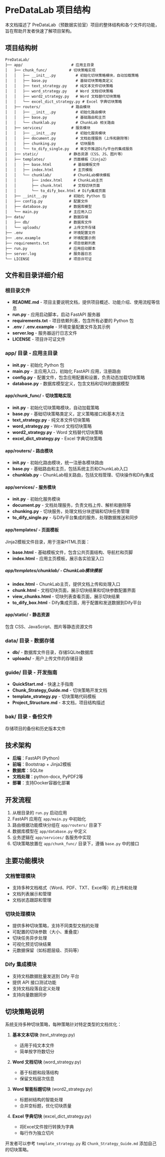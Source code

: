 # PreDataLab 项目结构

本文档描述了 PreDataLab（预数据实验室）项目的整体结构和各个文件的功能，旨在帮助开发者快速了解项目架构。

## 项目结构树

```
PreDataLab/
├── app/                      # 应用主目录
│   ├── chunk_func/          # 切块策略实现
│   │   ├── __init__.py         # 初始化切块策略模块，自动加载策略
│   │   ├── base.py             # 基础切块策略类定义
│   │   ├── text_strategy.py    # 纯文本文件切块策略
│   │   ├── word_strategy.py    # Word 文档切块策略
│   │   ├── word2_strategy.py   # Word 文档替代切块策略
│   │   └── excel_dict_strategy.py # Excel 字典切块策略
│   ├── routers/              # 路由模块
│   │   ├── __init__.py         # 初始化路由模块
│   │   ├── base.py             # 基础路由和主页
│   │   └── chunklab.py         # ChunkLab 相关路由
│   ├── services/             # 服务模块
│   │   ├── __init__.py         # 初始化服务模块
│   │   ├── document.py         # 文档处理服务（上传和删除等）
│   │   ├── chunking.py         # 切块服务
│   │   └── to_dify_single.py   # 单文件推送Dify平台的集成服务
│   ├── static/              # 静态资源（CSS、JS、图片等）
│   ├── templates/           # 页面模板（Jinja2）
│   │   ├── base.html          # 基础模板文件
│   │   ├── index.html         # 主页模板
│   │   └── chunklab/          # ChunkLab模块模板
│   │       ├── index.html     # ChunkLab主页
│   │       ├── chunk.html     # 文档切块页面
│   │       └── to_dify_box.html # Dify集成页面
│   ├── __init__.py          # 初始化 Python 包
│   ├── config.py            # 配置文件
│   ├── database.py          # 数据库模型
│   └── main.py              # 主应用入口
├── data/                    # 数据存储
│   ├── db/                  # 数据库文件
│   └── uploads/             # 上传文件存储
├── .env                     # 环境配置文件
├── .env.example             # 环境配置示例
├── requirements.txt         # 项目依赖列表
├── run.py                   # 应用启动脚本
├── server.log               # 服务器日志
└── LICENSE                  # 项目许可证

```

## 文件和目录详细介绍

### 根目录文件

- **README.md** - 项目主要说明文档，提供项目概述、功能介绍、使用流程等信息
- **run.py** - 应用启动脚本，启动 FastAPI 服务器
- **requirements.txt** - 项目依赖列表，包含所有必要的 Python 包
- **.env** / **.env.example** - 环境变量配置文件及其示例
- **server.log** - 服务器运行日志文件
- **LICENSE** - 项目许可证文件

### app/ 目录 - 应用主目录

- **__init__.py** - 初始化 Python 包
- **main.py** - 主应用入口，初始化 FastAPI 应用，注册路由
- **config.py** - 配置文件，包含应用配置和设置，负责动态加载切块策略
- **database.py** - 数据库模型定义，包含文档和切块的数据模型

#### app/chunk_func/ - 切块策略实现

- **__init__.py** - 初始化切块策略模块，自动加载策略
- **base.py** - 基础切块策略类定义，定义策略接口和基本方法
- **text_strategy.py** - 纯文本文件切块策略
- **word_strategy.py** - Word 文档切块策略
- **word2_strategy.py** - Word 文档替代切块策略
- **excel_dict_strategy.py** - Excel 字典切块策略

#### app/routers/ - 路由模块

- **__init__.py** - 初始化路由模块，统一注册各模块路由
- **base.py** - 基础路由和主页，包括系统主页和ChunkLab入口
- **chunklab.py** - ChunkLab相关路由，包括文档管理、切块操作和Dify集成

#### app/services/ - 服务模块

- **__init__.py** - 初始化服务模块
- **document.py** - 文档处理服务，负责文档上传、解析和删除等
- **chunking.py** - 切块服务，处理文档分块逻辑和切块任务管理
- **to_dify_single.py** - 与Dify平台集成的服务，处理数据推送和同步

#### app/templates/ - 页面模板

Jinja2模板文件目录，用于渲染HTML页面：

- **base.html** - 基础模板文件，包含公共页面结构、导航栏和页脚
- **index.html** - 应用主页模板，展示各实验室入口

##### app/templates/chunklab/ - ChunkLab模块模板

- **index.html** - ChunkLab主页，提供文档上传和处理入口
- **chunk.html** - 文档切块页面，展示切块结果和切块参数配置界面
- **view_chunks.html** - 切块列表查看页面，展示切块结果
- **to_dify_box.html** - Dify集成页面，用于配置和发送数据到Dify平台

#### app/static/ - 静态资源

包含 CSS、JavaScript、图片等静态资源文件

### data/ 目录 - 数据存储

- **db/** - 数据库文件目录，存储SQLite数据库
- **uploads/** - 用户上传文件的存储目录

### guide/ 目录 - 开发指南

- **QuickStart.md** - 快速上手指南
- **Chunk_Strategy_Guide.md** - 切块策略开发文档
- **template_strategy.py** - 切块策略代码模板
- **Project_Structure.md** - 本文档，项目结构描述

### bak/ 目录 - 备份文件

存储项目的备份和历史版本文件

## 技术架构

- **后端**：FastAPI (Python)
- **前端**：Bootstrap + Jinja2模板
- **数据库**：SQLite
- **文档处理**：python-docx, PyPDF2等
- **部署**：支持Docker容器化部署

## 开发流程

1. 从根目录的 `run.py` 启动应用
2. FastAPI 应用在 `app/main.py` 中初始化
3. 路由根据功能模块分组在 `app/routers/` 目录下
4. 数据库模型在 `app/database.py` 中定义
5. 业务逻辑在 `app/services/` 各服务中实现
6. 切块策略放置在 `app/chunk_func/` 目录下，遵循 `base.py` 中的接口

## 主要功能模块

### 文档管理模块

- 支持多种文档格式（Word、PDF、TXT、Excel等）的上传和处理
- 文档列表展示和管理
- 文档状态跟踪和管理

### 切块处理模块

- 提供多种切块策略，支持不同类型文档的处理
- 可配置的切块参数（大小、重叠度）
- 切块任务异步处理
- 可视化预览切块结果
- 元数据保留（如标题层级、页码等）

### Dify 集成模块

- 支持文档数据批量发送到 Dify 平台
- 提供 API 接口测试功能
- 支持文档段落自定义处理
- 支持向量数据同步

## 切块策略说明

系统支持多种切块策略，每种策略针对特定类型的文档优化：

1. **基本文本切块** (text_strategy.py)
   - 适用于纯文本文件
   - 简单按字符数切分

2. **Word 文档切块** (word_strategy.py)
   - 基于标题和段落结构
   - 保留文档层次信息

3. **Word 智能标题切块** (word2_strategy.py)
   - 标题树结构的智能处理
   - 合并空标题，优化切块质量

4. **Excel 字典切块** (excel_dict_strategy.py)
   - 将Excel文件按行转换为字典
   - 每行作为独立切片

开发者可以参考 `template_strategy.py` 和 `Chunk_Strategy_Guide.md` 添加自己的切块策略。 